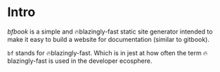 
# Intro


*bfbook* is a simple and 🔥blazingly-fast static site generator intended to make it easy to build a website for documentation (similar to gitbook).

`bf` stands for 🔥blazingly-fast.  Which is in jest at how often the term 🔥blazingly-fast is used in the developer ecosphere.
